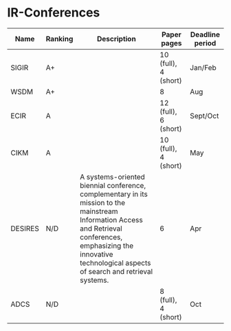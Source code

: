 # IR-Conferences

| Name      | Ranking  | Description | Paper pages    | Deadline period |
| --------- | -------- | ----------- | -------------- | --------------- |
| SIGIR     | A+       |        | 10 (full), 4 (short)| Jan/Feb         |
| WSDM      | A+       |        | 8                   | Aug             |
| ECIR      | A        |        | 12 (full), 6 (short)| Sept/Oct        |
| CIKM      | A        |        | 10 (full), 4 (short)| May             |
| DESIRES   | N/D      | A systems-oriented biennial conference, complementary in its mission to the mainstream Information Access and Retrieval conferences, emphasizing the innovative technological aspects of search and retrieval systems.| 6 | Apr |
| ADCS      | N/D      |        | 8 (full), 4 (short) | Oct |
  
